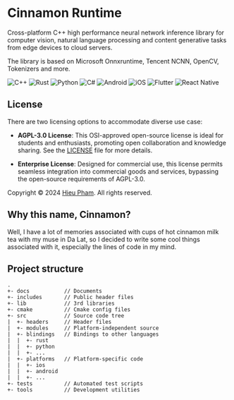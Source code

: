 # Cinnamon Runtime
Cross-platform C++ high performance neural network inference library for computer vision, natural language processing and content generative tasks from edge devices to cloud servers.

The library is based on Microsoft Onnxruntime, Tencent NCNN, OpenCV, Tokenizers and more. 

![C++](https://img.shields.io/badge/c++-%2300599C.svg?style=plastic&logo=c%2B%2B&logoColor=white)
![Rust](https://img.shields.io/badge/rust-%23000000.svg?style=plastic&logo=rust&logoColor=white)
![Python](https://img.shields.io/badge/python-3670A0?style=plastic&logo=python&logoColor=ffdd54)
![C#](https://img.shields.io/badge/c%23-%23239120.svg?style=plastic&logo=csharp&logoColor=white)
![Android](https://img.shields.io/badge/Android-3DDC84?style=plastic&logo=android&logoColor=white)
![iOS](https://img.shields.io/badge/iOS-000000?style=plastic&logo=ios&logoColor=white)
![Flutter](https://img.shields.io/badge/Flutter-%2302569B.svg?style=plastic&logo=Flutter&logoColor=white)
![React Native](https://img.shields.io/badge/react_native-%2320232a.svg?style=plastic&logo=react&logoColor=%2361DAFB)

## License
There are two licensing options to accommodate diverse use case:

* **AGPL-3.0 License**:
This OSI-approved open-source license is ideal for students and enthusiasts, promoting open collaboration and knowledge sharing. See the [LICENSE](LICENSE) file for more details.

* **Enterprise License**:
Designed for commercial use, this license permits seamless integration into commercial goods and services, bypassing the open-source requirements of AGPL-3.0.

Copyright &copy; 2024 [Hieu Pham](https://github.com/hieupth). All rights reserved.

## Why this name, Cinnamon?
Well, I have a lot of memories associated with cups of hot cinnamon milk tea with my muse in Da Lat, so I decided to write some cool things associated with it, especially the lines of code in my mind.

## Project structure
```
.
+- docs           // Documents
+- includes       // Public header files
+- lib            // 3rd libraries
+- cmake          // Cmake config files
+- src            // Source code tree
|  +- headers     // Header files
|  +- modules     // Platform-independent source
|  +- blindings   // Bindings to other languages
|  |  +- rust
|  |  +- python
|  |  +- ...
|  +- platforms   // Platform-specific code
|  |  +- ios
|  |  +- android
|  |  +- ...
+- tests          // Automated test scripts
+- tools          // Development utilities
```
